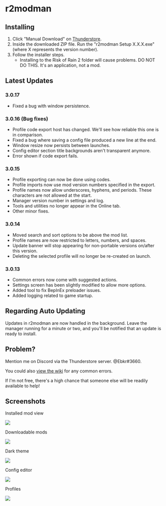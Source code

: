 # r2modman

## Installing
1. Click "Manual Download" on [Thunderstore](https://thunderstore.io/package/ebkr/r2modman/).
2. Inside the downloaded ZIP file. Run the "r2modman Setup X.X.X.exe" (where X represents the version number).
3. Follow the installer steps.
    - Installing to the Risk of Rain 2 folder will cause problems. DO NOT DO THIS. It's an application, not a mod.

## Latest Updates
### 3.0.17
- Fixed a bug with window persistence.

### 3.0.16 (Bug fixes)
- Profile code export host has changed. We'll see how reliable this one is in comparison.
- Fixed a bug where saving a config file produced a new line at the end.
- Window resize now persists between launches.
- Config editor section title backgrounds aren't transparent anymore.
- Error shown if code export fails.

### 3.0.15
- Profile exporting can now be done using codes.
- Profile imports now use mod version numbers specified in the export.
- Profile names now allow underscores, hyphens, and periods. These characters are not allowed at the start.
- Manager version number in settings and log.
- Tools and utilities no longer appear in the Online tab.
- Other minor fixes.

### 3.0.14
- Moved search and sort options to be above the mod list.
- Profile names are now restricted to letters, numbers, and spaces.
- Update banner will stop appearing for non-portable versions on/after this version.
- Deleting the selected profile will no longer be re-created on launch.

### 3.0.13
- Common errors now come with suggested actions.
- Settings screen has been slightly modified to allow more options.
- Added tool to fix BepInEx preloader issues.
- Added logging related to game startup.

## Regarding Auto Updating
Updates in r2modman are now handled in the background. Leave the manager running for a minute or two, and you'll be notified that an update is ready to install.

## Problem?
Mention me on Discord via the Thunderstore server. @Ebkr#3660.

You could also [view the wiki](https://github.com/ebkr/r2modmanPlus/wiki) for any common errors.

If I'm not free, there's a high chance that someone else will be readily available to help!

## Screenshots

Installed mod view

![](https://i.imgur.com/8BAxYiB.png)

Downloadable mods

![](https://i.imgur.com/DNl7kVy.png)

Dark theme

![](https://i.imgur.com/rPLesah.png)

Config editor

![](https://i.imgur.com/mkO4Q4H.png)

Profiles

![](https://i.imgur.com/HtWQIWZ.png)